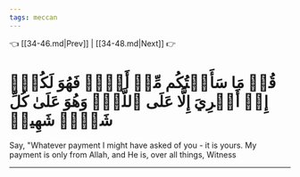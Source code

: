 ```yaml
---
tags: meccan
---
```


👈 [[34-46.md|Prev]] | [[34-48.md|Next]] 👉

# قُلۡ مَا سَأَلۡتُكُم مِّنۡ أَجۡرٖ فَهُوَ لَكُمۡۖ إِنۡ أَجۡرِيَ إِلَّا عَلَى ٱللَّهِۖ وَهُوَ عَلَىٰ كُلِّ شَيۡءٖ شَهِيدٞ

Say, "Whatever payment I might have asked of you - it is yours. My payment is only from Allah, and He is, over all things, Witness

---

